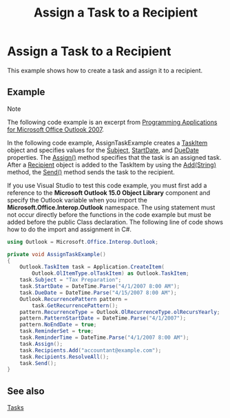 ﻿---
title: 'Assign a Task to a Recipient'
TOCTitle: 'Assign a Task to a Recipient'
ms:assetid: c6be97a7-de3f-43e5-9111-534d0f04e986
ms:mtpsurl: https://msdn.microsoft.com/en-us/library/Ff184639(v=office.15)
ms:contentKeyID: 55119929
ms.date: 07/24/2014
mtps_version: v=office.15
---

# Assign a Task to a Recipient

This example shows how to create a task and assign it to a recipient.

## Example

> [!NOTE] 
> The following code example is an excerpt from [Programming Applications for Microsoft Office Outlook 2007](https://www.amazon.com/gp/product/0735622493?ie=UTF8&tag=msmsdn-20&linkCode=as2&camp=1789&creative=9325&creativeASIN=0735622493).


In the following code example, AssignTaskExample creates a [TaskItem](https://msdn.microsoft.com/en-us/library/bb624227\(v=office.15\)) object and specifies values for the [Subject](https://msdn.microsoft.com/en-us/library/bb624148\(v=office.15\)), [StartDate](https://msdn.microsoft.com/en-us/library/bb643988\(v=office.15\)), and [DueDate](https://msdn.microsoft.com/en-us/library/bb612307\(v=office.15\)) properties. The [Assign()](https://msdn.microsoft.com/en-us/library/bb644565\(v=office.15\)) method specifies that the task is an assigned task. After a [Recipient](https://msdn.microsoft.com/en-us/library/bb624370\(v=office.15\)) object is added to the TaskItem by using the [Add(String)](https://msdn.microsoft.com/en-us/library/bb612668\(v=office.15\)) method, the [Send()](https://msdn.microsoft.com/en-us/library/bb646608\(v=office.15\)) method sends the task to the recipient.

If you use Visual Studio to test this code example, you must first add a reference to the **Microsoft Outlook 15.0 Object Library** component and specify the Outlook variable when you import the **Microsoft.Office.Interop.Outlook** namespace. The using statement must not occur directly before the functions in the code example but must be added before the public Class declaration. The following line of code shows how to do the import and assignment in C\#.

```csharp
using Outlook = Microsoft.Office.Interop.Outlook;
```

```csharp
private void AssignTaskExample()
{
    Outlook.TaskItem task = Application.CreateItem(
        Outlook.OlItemType.olTaskItem) as Outlook.TaskItem;
    task.Subject = "Tax Preparation";
    task.StartDate = DateTime.Parse("4/1/2007 8:00 AM");
    task.DueDate = DateTime.Parse("4/15/2007 8:00 AM");
    Outlook.RecurrencePattern pattern =
        task.GetRecurrencePattern();
    pattern.RecurrenceType = Outlook.OlRecurrenceType.olRecursYearly;
    pattern.PatternStartDate = DateTime.Parse("4/1/2007");
    pattern.NoEndDate = true;
    task.ReminderSet = true;
    task.ReminderTime = DateTime.Parse("4/1/2007 8:00 AM");
    task.Assign();
    task.Recipients.Add("accountant@example.com");
    task.Recipients.ResolveAll();
    task.Send();
}
```

## See also



[Tasks](tasks.md)

